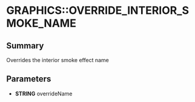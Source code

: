 # GRAPHICS::OVERRIDE_INTERIOR_SMOKE_NAME

## Summary
Overrides the interior smoke effect name

## Parameters
* **STRING** overrideName